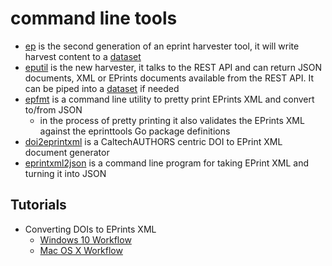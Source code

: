 
# command line tools

+ [ep](ep.html) is the second generation of an eprint harvester tool, it will write harvest content to a [dataset](https://caltechlibrary.github.io/dataset)
+ [eputil](eputil.html) is the new harvester, it talks to the REST API and can return JSON documents, XML or EPrints documents available from the REST API. It can be piped into a [dataset](https://caltechlibrary.github.io/dataset) if needed
+ [epfmt](epfmt.html) is a command line utility to pretty print EPrints XML and convert to/from JSON
    + in the process of pretty printing it also validates the EPrints XML against the eprinttools Go package definitions
+ [doi2eprintxml](doi2eprintxml.html) is a CaltechAUTHORS centric DOI to EPrint XML document generator 
+ [eprintxml2json](eprintxml2json.html) is a command line program for taking EPrint XML and turning it into JSON 

## Tutorials

+ Converting DOIs to EPrints XML
    + [Windows 10 Workflow](windows-10-workflow.html)
    + [Mac OS X Workflow](macosx-workflow.html)


